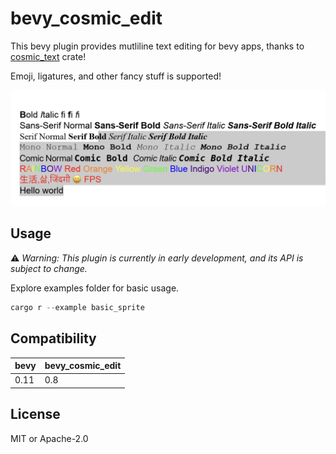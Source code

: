 # bevy_cosmic_edit

This bevy plugin provides mutliline text editing for bevy apps, thanks to [cosmic_text](https://github.com/pop-os/cosmic-text) crate!

Emoji, ligatures, and other fancy stuff is supported!

![bevy_cosmic_edit](./bevy_cosmic_edit.png)

## Usage

⚠️ *Warning: This plugin is currently in early development, and its API is subject to change.*

Explore examples folder for basic usage.

```rust
cargo r --example basic_sprite
```

## Compatibility

| bevy | bevy_cosmic_edit |
| ---- | ---------------- |
| 0.11 | 0.8              |

## License

MIT or Apache-2.0
